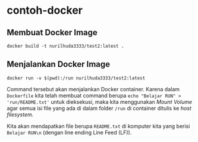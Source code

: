 # contoh-docker

## Membuat Docker Image

```shell
docker build -t nurilhuda3333/test2:latest .
```

## Menjalankan Docker Image

```shell
docker run -v $(pwd):/run nurilhuda3333/test2:latest
```

Command tersebut akan menjalankan Docker container.
Karena dalam `Dockerfile` kita telah membuat command berupa `echo "Belajar RUN" > 'run/README.txt'` untuk dieksekusi,
maka kita menggunakan *Mount Volume* agar semua isi file yang ada di dalam folder `/run` di container ditulis ke *host filesystem*.

Kita akan mendapatkan file berupa `README.txt` di komputer kita yang berisi `Belajar RUN\n` (dengan line ending Line Feed (LF)).
